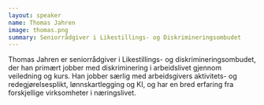 ```yaml
---
layout: speaker
name: Thomas Jahren
image: thomas.png
summary: Seniorrådgiver i Likestillings- og Diskrimineringsombudet
---
```

Thomas Jahren er seniorrådgiver i Likestillings- og diskrimineringsombudet, der han primært jobber med diskriminering i arbeidslivet gjennom veiledning og kurs. Han jobber særlig med arbeidsgivers aktivitets- og redegjørelsesplikt, lønnskartlegging og KI, og har en bred erfaring fra forskjellige virksomheter i næringslivet.
